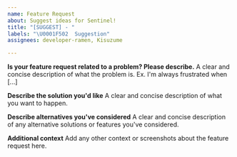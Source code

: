 ```yaml
---
name: Feature Request
about: Suggest ideas for Sentinel!
title: "[SUGGEST] - "
labels: "\U0001F502  Suggestion"
assignees: developer-ramen, Kisuzume

---
```


**Is your feature request related to a problem? Please describe.**
A clear and concise description of what the problem is. Ex. I'm always frustrated when [...]

**Describe the solution you'd like**
A clear and concise description of what you want to happen.

**Describe alternatives you've considered**
A clear and concise description of any alternative solutions or features you've considered.

**Additional context**
Add any other context or screenshots about the feature request here.

